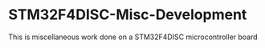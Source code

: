 # STM32F4DISC-Misc-Development
This is miscellaneous work done on a STM32F4DISC microcontroller board
